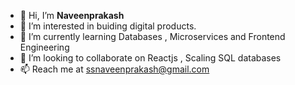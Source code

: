 - 👋 Hi, I’m **Naveenprakash**
- 👀 I’m interested in buiding digital products.
- 🌱 I’m currently learning Databases , Microservices and Frontend Engineering
- 💞️ I’m looking to collaborate on Reactjs , Scaling SQL databases
- 📫 Reach me at ssnaveenprakash@gmail.com
